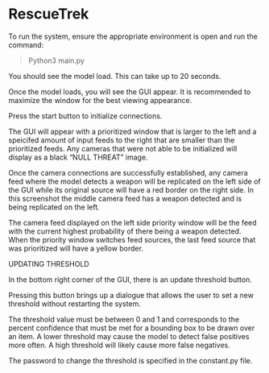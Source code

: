 # RescueTrek
To run the system, ensure the appropriate environment is open and run the command:
>Python3 main.py

You should see the model load. This can take up to 20 seconds.

Once the model loads, you will see the GUI appear. It is recommended to maximize the window for the best viewing appearance.

Press the start button to initialize connections.


The GUI will appear with a prioritized window that is larger to the left and a speicifed amount of input feeds to the right that are smaller than the prioritized feeds. Any cameras that were not able to be initialized will display as a black “NULL THREAT” image.

Once the camera connections are successfully established, any camera feed where the model detects a weapon will be replicated on the left side of the GUI while its original source will have a red border on the right side. In this screenshot the middle camera feed has a weapon detected and is being replicated on the left.

The camera feed displayed on the left side priority window will be the feed with the current highest probability of there being a weapon detected. When the priority window switches feed sources, the last feed source that was prioritized will have a yellow border. 

UPDATING THRESHOLD

In the bottom right corner of the GUI, there is an update threshold button.

Pressing this button brings up a dialogue that allows the user to set a new threshold without restarting the system.

The threshold value must be between 0 and 1 and corresponds to the percent confidence that must be met for a bounding box to be drawn over an item. A lower threshold may cause the model to detect false positives more often. A high threshold will likely cause more false negatives.

The password to change the threshold is specified in the constant.py file.


